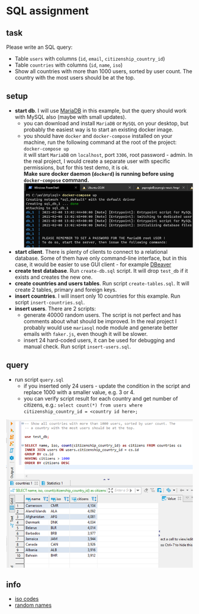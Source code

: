 # SQL assignment

## task
Please write an SQL query:
- Table `users` with columns (`id`, `email`, `citizenship_country_id`)
- Table `countries` with columns (`id`, `name`, `iso`)
- Show all countries with more than 1000 users, sorted by user count. The country with the most users should be at the top.

## setup
- **start db**. I will use [MariaDB](https://mariadb.com/) in this example, but the query should work with MySQL also (maybe with small updates).
  - you can download and install `MariaDB` or `MySQL` on your desktop, but probably the easiest way is to start an existing docker image.
  - you should have `docker` and `docker-compose` installed on your machine, run the following command at the root of the project:\
    `docker-compose up`\
    it will start `MariaDB` on `localhost`, port `3306`, root password - admin. In the real project, I would create a separate user with specific permissions, but for this test demo, it is ok.\
    **Make sure docker daemon (`dockerd`) is running before using `docker-compose` command.**
    ![maria db start](screenshots/docker-compose-up.png "maria db start")
- **start client**. There is plenty of clients to connect to a relational database. Some of them have only command-line interface, but in this case, it would be easier to use GUI client - for example [DBeaver](https://dbeaver.io/)
- **create test database**. Run `create-db.sql` script. It will drop `test_db` if it exists and creates the new one.
- **create countries and users tables**. Run script `create-tables.sql`. It will create 2 tables, primary and foreign keys.
- **insert countries**. I will insert only 10 countries for this example. Run script `insert-countries.sql`.
- **insert users**. There are 2 scripts:
  - generate 40000 random users. The script is not perfect and has comments about what should be improved. In the real project I probably would use `mariasql` node module and generate better emails with `faker.js`, even though it will be slower.
  - insert 24 hard-coded users, it can be used for debugging and manual check. Run script `insert-users.sql`.

## query
- run script `query.sql`
  - if you inserted only 24 users - update the condition in the script and replace 1000 with a smaller value, e.g. 3 or 4.
  - you can verify script result for each country and get number of citizens, e.g.:
  `select count(*) from users where citizenship_country_id = <country id here>;`

![query result](screenshots/query-result.png "query result")

## info
  - [iso codes](https://www.wikiwand.com/en/List_of_ISO_3166_country_codes)
  - [random names](http://listofrandomnames.com/index.cfm?generated)
